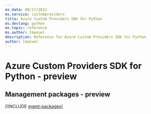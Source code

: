 ```yaml
---
ms.data: 08/17/2022
ms.service: customproviders
title: Azure Custom Providers SDK for Python
ms.devlang: python
ms.topic: reference
ms.author: lmazuel
description: Reference for Azure Custom Providers SDK for Python
author: lmazuel
---
```

# Azure Custom Providers SDK for Python - preview

## Management packages - preview
[!INCLUDE [mgmt-packages](custom-providers-mgmt-index.md)]